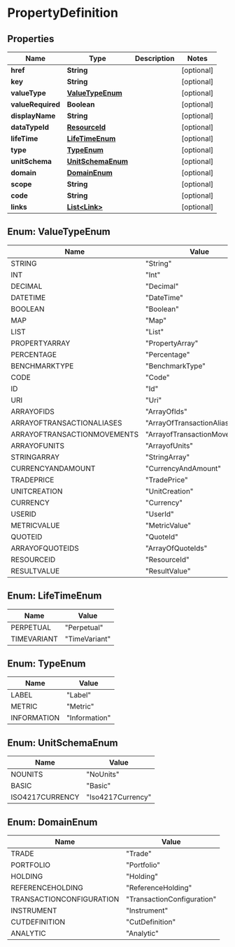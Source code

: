 
# PropertyDefinition

## Properties
Name | Type | Description | Notes
------------ | ------------- | ------------- | -------------
**href** | **String** |  |  [optional]
**key** | **String** |  |  [optional]
**valueType** | [**ValueTypeEnum**](#ValueTypeEnum) |  |  [optional]
**valueRequired** | **Boolean** |  |  [optional]
**displayName** | **String** |  |  [optional]
**dataTypeId** | [**ResourceId**](ResourceId.md) |  |  [optional]
**lifeTime** | [**LifeTimeEnum**](#LifeTimeEnum) |  |  [optional]
**type** | [**TypeEnum**](#TypeEnum) |  |  [optional]
**unitSchema** | [**UnitSchemaEnum**](#UnitSchemaEnum) |  |  [optional]
**domain** | [**DomainEnum**](#DomainEnum) |  |  [optional]
**scope** | **String** |  |  [optional]
**code** | **String** |  |  [optional]
**links** | [**List&lt;Link&gt;**](Link.md) |  |  [optional]


<a name="ValueTypeEnum"></a>
## Enum: ValueTypeEnum
Name | Value
---- | -----
STRING | &quot;String&quot;
INT | &quot;Int&quot;
DECIMAL | &quot;Decimal&quot;
DATETIME | &quot;DateTime&quot;
BOOLEAN | &quot;Boolean&quot;
MAP | &quot;Map&quot;
LIST | &quot;List&quot;
PROPERTYARRAY | &quot;PropertyArray&quot;
PERCENTAGE | &quot;Percentage&quot;
BENCHMARKTYPE | &quot;BenchmarkType&quot;
CODE | &quot;Code&quot;
ID | &quot;Id&quot;
URI | &quot;Uri&quot;
ARRAYOFIDS | &quot;ArrayOfIds&quot;
ARRAYOFTRANSACTIONALIASES | &quot;ArrayOfTransactionAliases&quot;
ARRAYOFTRANSACTIONMOVEMENTS | &quot;ArrayofTransactionMovements&quot;
ARRAYOFUNITS | &quot;ArrayofUnits&quot;
STRINGARRAY | &quot;StringArray&quot;
CURRENCYANDAMOUNT | &quot;CurrencyAndAmount&quot;
TRADEPRICE | &quot;TradePrice&quot;
UNITCREATION | &quot;UnitCreation&quot;
CURRENCY | &quot;Currency&quot;
USERID | &quot;UserId&quot;
METRICVALUE | &quot;MetricValue&quot;
QUOTEID | &quot;QuoteId&quot;
ARRAYOFQUOTEIDS | &quot;ArrayOfQuoteIds&quot;
RESOURCEID | &quot;ResourceId&quot;
RESULTVALUE | &quot;ResultValue&quot;


<a name="LifeTimeEnum"></a>
## Enum: LifeTimeEnum
Name | Value
---- | -----
PERPETUAL | &quot;Perpetual&quot;
TIMEVARIANT | &quot;TimeVariant&quot;


<a name="TypeEnum"></a>
## Enum: TypeEnum
Name | Value
---- | -----
LABEL | &quot;Label&quot;
METRIC | &quot;Metric&quot;
INFORMATION | &quot;Information&quot;


<a name="UnitSchemaEnum"></a>
## Enum: UnitSchemaEnum
Name | Value
---- | -----
NOUNITS | &quot;NoUnits&quot;
BASIC | &quot;Basic&quot;
ISO4217CURRENCY | &quot;Iso4217Currency&quot;


<a name="DomainEnum"></a>
## Enum: DomainEnum
Name | Value
---- | -----
TRADE | &quot;Trade&quot;
PORTFOLIO | &quot;Portfolio&quot;
HOLDING | &quot;Holding&quot;
REFERENCEHOLDING | &quot;ReferenceHolding&quot;
TRANSACTIONCONFIGURATION | &quot;TransactionConfiguration&quot;
INSTRUMENT | &quot;Instrument&quot;
CUTDEFINITION | &quot;CutDefinition&quot;
ANALYTIC | &quot;Analytic&quot;



